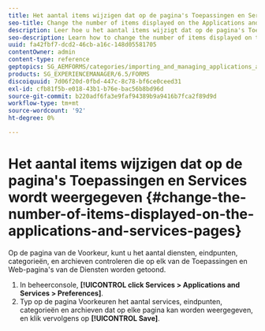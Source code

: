 ```yaml
---
title: Het aantal items wijzigen dat op de pagina's Toepassingen en Services wordt weergegeven
seo-title: Change the number of items displayed on the Applications and Services pages
description: Leer hoe u het aantal items wijzigt dat op de pagina's Toepassingen en Services wordt weergegeven.
seo-description: Learn how to change the number of items displayed on the Applications and Services pages.
uuid: fa42fbf7-dcd2-46cb-a16c-148d05581705
contentOwner: admin
content-type: reference
geptopics: SG_AEMFORMS/categories/importing_and_managing_applications_and_archives
products: SG_EXPERIENCEMANAGER/6.5/FORMS
discoiquuid: 7d06f20d-0fbd-447c-8c78-bf6ce0ceed31
exl-id: cfb81f5b-e018-43b1-b76e-bac56b8bd96d
source-git-commit: b220adf6fa3e9faf94389b9a9416b7fca2f89d9d
workflow-type: tm+mt
source-wordcount: '92'
ht-degree: 0%

---
```


# Het aantal items wijzigen dat op de pagina&#39;s Toepassingen en Services wordt weergegeven {#change-the-number-of-items-displayed-on-the-applications-and-services-pages}

Op de pagina van de Voorkeur, kunt u het aantal diensten, eindpunten, categorieën, en archieven controleren die op elk van de Toepassingen en Web-pagina&#39;s van de Diensten worden getoond.

1. In beheerconsole, **[!UICONTROL click Services > Applications and Services > Preferences]**.
1. Typ op de pagina Voorkeuren het aantal services, eindpunten, categorieën en archieven dat op elke pagina kan worden weergegeven, en klik vervolgens op **[!UICONTROL Save]**.
